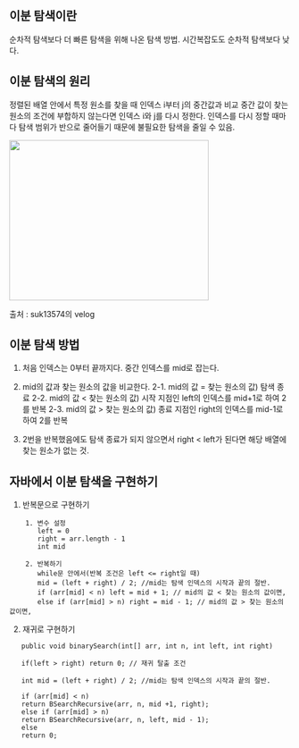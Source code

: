 ## 이분 탐색이란

순차적  탐색보다 더 빠른 탐색을 위해 나온 탐색 방법.
시간복잡도도 순차적 탐색보다 낮다.



## 이분 탐색의 원리

정렬된 배열 안에서 특정 원소를 찾을 때 인덱스 i부터 j의 중간값과 비교
중간 값이 찾는 원소의 조건에 부합하지 않는다면 인덱스 i와 j를 다시 정한다.
인덱스를 다시 정할 때마다 탐색 범위가 반으로 줄어들기 때문에 불필요한 탐색을 줄일 수 있음.

<img src="https://github.com/Java-A1gorithm-study/A1goritm-study/assets/122192096/75aadf22-0f9b-460a-8381-b6fc33d618f8" width="357" height="287"/>

출처 : suk13574의 velog


## 이분 탐색 방법

1. 처음 인덱스는 0부터 끝까지다. 중간 인덱스를 mid로 잡는다.

2. mid의 값과 찾는 원소의 값을 비교한다.
   2-1. mid의 값 = 찾는 원소의 값) 탐색 종료
   2-2. mid의 값 < 찾는 원소의 값) 시작 지점인 left의 인덱스를 mid+1로 하여 2를 반복
   2-3. mid의 값 > 찾는 원소의 값) 종료 지점인 right의 인덱스를 mid-1로 하여 2를 반복

3. 2번을 반복했음에도 탐색 종료가 되지 않으면서 right < left가 된다면 해당 배열에 찾는 원소가 없는 것.



## 자바에서 이분 탐색을 구현하기

1. 반복문으로 구현하기

```
    1. 변수 설정
       left = 0
       right = arr.length - 1
       int mid

    2. 반복하기
       while문 안에서(반복 조건은 left <= right일 때)
       mid = (left + right) / 2; //mid는 탐색 인덱스의 시작과 끝의 절반.
       if (arr[mid] < n) left = mid + 1; // mid의 값 < 찾는 원소의 값이면,
       else if (arr[mid] > n) right = mid - 1; // mid의 값 > 찾는 원소의 값이면,
```

2. 재귀로 구현하기

```
   public void binarySearch(int[] arr, int n, int left, int right)

   if(left > right) return 0; // 재귀 탈출 조건

   int mid = (left + right) / 2; //mid는 탐색 인덱스의 시작과 끝의 절반.

   if (arr[mid] < n)
   return BSearchRecursive(arr, n, mid +1, right);
   else if (arr[mid] > n)
   return BSearchRecursive(arr, n, left, mid - 1);
   else
   return 0;
```


